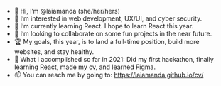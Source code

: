 - 👋 Hi, I’m @laiamanda (she/her/hers)
- 👀 I’m interested in web development, UX/UI, and cyber security.
- 🌱 I’m currently learning React. I hope to learn React this year.
- 💞️ I’m looking to collaborate on some fun projects in the near future.
- 🏆 My goals, this year, is to land a full-time position, build more websites, and stay healthy.
- 🥳 What I accomplished so far in 2021: Did my first hackathon, finally learning React, made my cv, and learned Figma.
- 📫 You can reach me by going to: https://laiamanda.github.io/cv/

<!---
laiamanda/laiamanda is a ✨ special ✨ repository because its `README.md` (this file) appears on your GitHub profile.
You can click the Preview link to take a look at your changes.
--->
